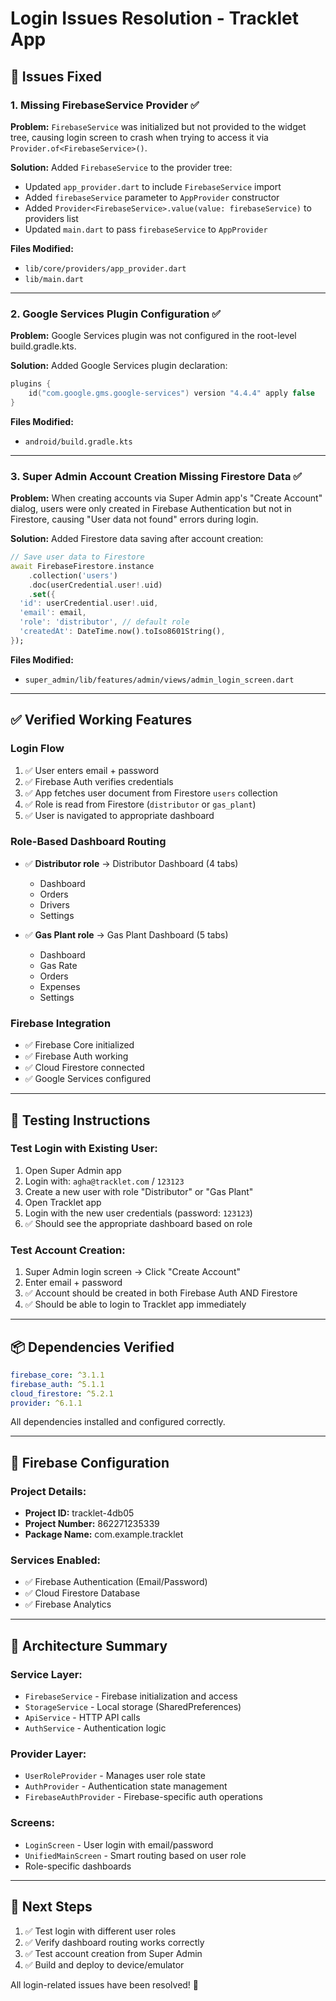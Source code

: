# Login Issues Resolution - Tracklet App

## 🔧 Issues Fixed

### 1. **Missing FirebaseService Provider** ✅
**Problem:** `FirebaseService` was initialized but not provided to the widget tree, causing login screen to crash when trying to access it via `Provider.of<FirebaseService>()`.

**Solution:** Added `FirebaseService` to the provider tree:
- Updated `app_provider.dart` to include `FirebaseService` import
- Added `firebaseService` parameter to `AppProvider` constructor
- Added `Provider<FirebaseService>.value(value: firebaseService)` to providers list
- Updated `main.dart` to pass `firebaseService` to `AppProvider`

**Files Modified:**
- `lib/core/providers/app_provider.dart`
- `lib/main.dart`

---

### 2. **Google Services Plugin Configuration** ✅
**Problem:** Google Services plugin was not configured in the root-level build.gradle.kts.

**Solution:** Added Google Services plugin declaration:
```kotlin
plugins {
    id("com.google.gms.google-services") version "4.4.4" apply false
}
```

**Files Modified:**
- `android/build.gradle.kts`

---

### 3. **Super Admin Account Creation Missing Firestore Data** ✅
**Problem:** When creating accounts via Super Admin app's "Create Account" dialog, users were only created in Firebase Authentication but not in Firestore, causing "User data not found" errors during login.

**Solution:** Added Firestore data saving after account creation:
```dart
// Save user data to Firestore
await FirebaseFirestore.instance
    .collection('users')
    .doc(userCredential.user!.uid)
    .set({
  'id': userCredential.user!.uid,
  'email': email,
  'role': 'distributor', // default role
  'createdAt': DateTime.now().toIso8601String(),
});
```

**Files Modified:**
- `super_admin/lib/features/admin/views/admin_login_screen.dart`

---

## ✅ Verified Working Features

### Login Flow
1. ✅ User enters email + password
2. ✅ Firebase Auth verifies credentials
3. ✅ App fetches user document from Firestore `users` collection
4. ✅ Role is read from Firestore (`distributor` or `gas_plant`)
5. ✅ User is navigated to appropriate dashboard

### Role-Based Dashboard Routing
- ✅ **Distributor role** → Distributor Dashboard (4 tabs)
  - Dashboard
  - Orders
  - Drivers
  - Settings

- ✅ **Gas Plant role** → Gas Plant Dashboard (5 tabs)
  - Dashboard
  - Gas Rate
  - Orders
  - Expenses
  - Settings

### Firebase Integration
- ✅ Firebase Core initialized
- ✅ Firebase Auth working
- ✅ Cloud Firestore connected
- ✅ Google Services configured

---

## 🧪 Testing Instructions

### Test Login with Existing User:
1. Open Super Admin app
2. Login with: `agha@tracklet.com` / `123123`
3. Create a new user with role "Distributor" or "Gas Plant"
4. Open Tracklet app
5. Login with the new user credentials (password: `123123`)
6. ✅ Should see the appropriate dashboard based on role

### Test Account Creation:
1. Super Admin login screen → Click "Create Account"
2. Enter email + password
3. ✅ Account should be created in both Firebase Auth AND Firestore
4. ✅ Should be able to login to Tracklet app immediately

---

## 📦 Dependencies Verified

```yaml
firebase_core: ^3.1.1
firebase_auth: ^5.1.1
cloud_firestore: ^5.2.1
provider: ^6.1.1
```

All dependencies installed and configured correctly.

---

## 🔐 Firebase Configuration

### Project Details:
- **Project ID:** tracklet-4db05
- **Project Number:** 862271235339
- **Package Name:** com.example.tracklet

### Services Enabled:
- ✅ Firebase Authentication (Email/Password)
- ✅ Cloud Firestore Database
- ✅ Firebase Analytics

---

## 🎯 Architecture Summary

### Service Layer:
- `FirebaseService` - Firebase initialization and access
- `StorageService` - Local storage (SharedPreferences)
- `ApiService` - HTTP API calls
- `AuthService` - Authentication logic

### Provider Layer:
- `UserRoleProvider` - Manages user role state
- `AuthProvider` - Authentication state management
- `FirebaseAuthProvider` - Firebase-specific auth operations

### Screens:
- `LoginScreen` - User login with email/password
- `UnifiedMainScreen` - Smart routing based on user role
- Role-specific dashboards

---

## 🚀 Next Steps

1. ✅ Test login with different user roles
2. ✅ Verify dashboard routing works correctly
3. ✅ Test account creation from Super Admin
4. ✅ Build and deploy to device/emulator

All login-related issues have been resolved! 🎉

